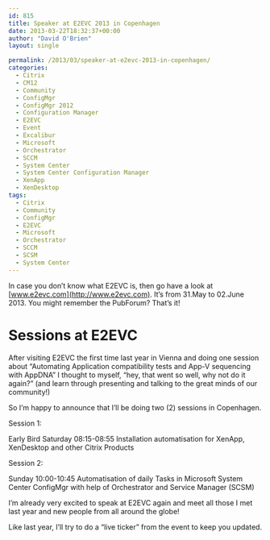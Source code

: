 ```yaml
---
id: 815
title: Speaker at E2EVC 2013 in Copenhagen
date: 2013-03-22T18:32:37+00:00
author: "David O'Brien"
layout: single

permalink: /2013/03/speaker-at-e2evc-2013-in-copenhagen/
categories:
  - Citrix
  - CM12
  - Community
  - ConfigMgr
  - ConfigMgr 2012
  - Configuration Manager
  - E2EVC
  - Event
  - Excalibur
  - Microsoft
  - Orchestrator
  - SCCM
  - System Center
  - System Center Configuration Manager
  - XenApp
  - XenDesktop
tags:
  - Citrix
  - Community
  - ConfigMgr
  - E2EVC
  - Microsoft
  - Orchestrator
  - SCCM
  - SCSM
  - System Center
---
```

In case you don’t know what E2EVC is, then go have a look at [www.e2evc.com](http://www.e2evc.com). It’s from 31.May to 02.June 2013. You might remember the PubForum? That’s it!

# Sessions at E2EVC

After visiting E2EVC the first time last year in Vienna and doing one session about “Automating Application compatibility tests and App-V sequencing with AppDNA” I thought to myself, “hey, that went so well, why not do it again?” (and learn through presenting and talking to the great minds of our community!)

So I’m happy to announce that I’ll be doing two (2) sessions in Copenhagen.

Session 1:

Early Bird Saturday 08:15-08:55 Installation automatisation for XenApp, XenDesktop and other Citrix Products

Session 2:

Sunday 10:00-10:45 Automatisation of daily Tasks in Microsoft System Center ConfigMgr with help of Orchestrator and Service Manager (SCSM)

I’m already very excited to speak at E2EVC again and meet all those I met last year and new people from all around the globe!

Like last year, I’ll try to do a “live ticker” from the event to keep you updated.


